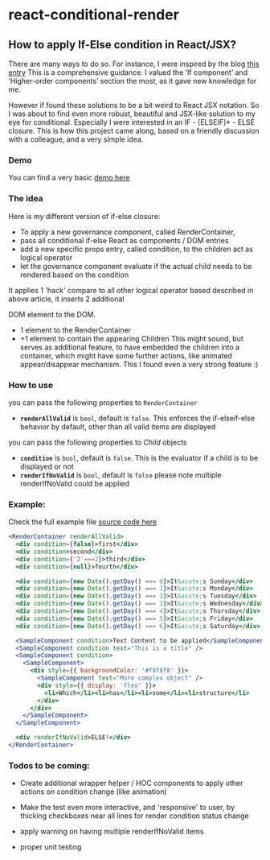 # react-conditional-render

## How to apply If-Else condition in React/JSX?

There are many ways to do so.
For instance, I were inspired by the blog [this entry](https://blog.logrocket.com/conditional-rendering-in-react-c6b0e5af381e)
This is a comprehensive guidance. I valued the ‘If component’ and ‘Higher-order components’ section the most, as it gave new knowledge for me.

However if found these solutions to be a bit weird to React JSX notation.
So I was about to find even more robust, beautiful and JSX-like solution to my eye for conditional.
Especially I were interested in an IF - [ELSEIF]* - ELSE closure.
This is how this project came along, based on a friendly discussion with a colleague, and a very simple idea.

### Demo
You can find a very basic [demo here](https://react-conditional-render.surge.sh)


### The idea
Here is my different version of if-else closure:
- To apply a new governance component, called RenderContainer,
- pass all conditional if-else React as components / DOM entries
- add a new specific props entry, called condition, to the children act as logical operator
- let the governance component evaluate if the actual child needs to be rendered based on the condition

It applies 1 'hack' compare to all other logical operator based described in above article, it inserts 2 additional <div> DOM element to the DOM.
- 1 element to the RenderContainer
- +1 element to contain the appearing Children
  This might sound, but serves as additional feature, to have embedded the children into a container, which might have some further actions, like animated appear/disappear mechanism. This I found even a very strong feature :)


### How to use
you can pass the following properties to `RenderContainer`
- **`renderAllValid`** is `bool`, default  is `false`. This enforces the if-elseif-else behavior by default, other than all valid items are displayed

you can pass the following properties to *Child* objects
- **`condition`** is `bool`, default is `false`. This is the evaluator if a child is to be displayed or not
- **`renderIfNoValid`** is `bool`, default is `false` please note multiple renderIfNoValid could be applied
</p>

### Example:
Check the full example file [source code here](https://github.com/pitiboy/react-conditional-render/blob/master/examples/App.js)

```jsx
<RenderContainer renderAllValid>
  <div condition={false}>first</div>
  <div condition>second</div>
  <div condition={'2'===2}>third</div>
  <div condition={null}>fourth</div>

  <div condition={new Date().getDay() === 0}>It&acute;s Sunday</div>
  <div condition={new Date().getDay() === 1}>It&acute;s Monday</div>
  <div condition={new Date().getDay() === 2}>It&acute;s Tuesday</div>
  <div condition={new Date().getDay() === 3}>It&acute;s Wednesday</div>
  <div condition={new Date().getDay() === 4}>It&acute;s Thursday</div>
  <div condition={new Date().getDay() === 5}>It&acute;s Friday</div>
  <div condition={new Date().getDay() === 6}>It&acute;s Saturday</div>

  <SampleComponent condition>Text Content to be applied</SampleComponent>
  <SampleComponent condition text="This is a title" />
  <SampleComponent condition>
    <SampleComponent>
      <div style={{ backgroundColor: '#f8f8f8' }}>
        <SampleComponent text="More complex object" />
        <div style={{ display: 'flex' }}>
          <li>Which</li><li>has</li><li>some</li><li>structure</li>
        </div>
      </div>
    </SampleComponent>
  </SampleComponent>

  <div renderIfNoValid>ELSE!</div>
</RenderContainer>
```

### Todos to be coming:
- Create additional wrapper helper / HOC components to apply other actions on condition change (like animation)

- Make the test even more interactive, and 'responsive' to user, by thicking checkboxes near all lines for render condition status change

- apply warning on having multiple renderIfNoValid items
- proper unit testing

